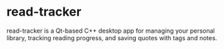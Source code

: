 # read-tracker
read-tracker is a Qt-based C++ desktop app for managing your personal library, tracking reading progress, and saving quotes with tags and notes.
